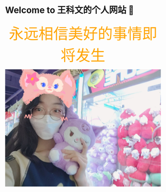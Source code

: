 # Welcome to 王科文的个人网站  &#x1F4C6;

<center><font face="宋体" color=orange size=8 >永远相信美好的事情即将发生</font></center>

![img](https://github.com/Wcowin/mymkdocs/blob/main/docs/img/12.jpg?raw=true"screen")


